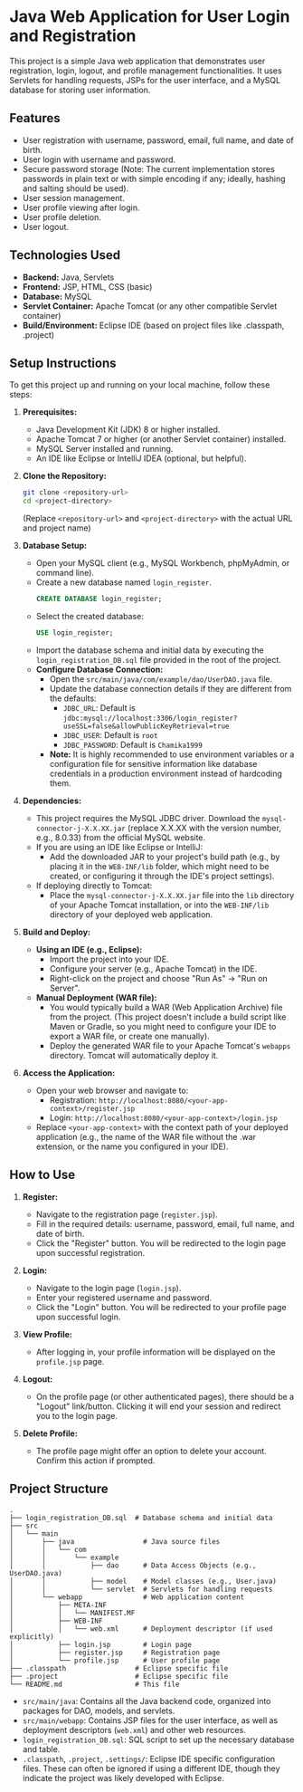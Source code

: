 # Java Web Application for User Login and Registration

This project is a simple Java web application that demonstrates user registration, login, logout, and profile management functionalities. It uses Servlets for handling requests, JSPs for the user interface, and a MySQL database for storing user information.

## Features

*   User registration with username, password, email, full name, and date of birth.
*   User login with username and password.
*   Secure password storage (Note: The current implementation stores passwords in plain text or with simple encoding if any; ideally, hashing and salting should be used).
*   User session management.
*   User profile viewing after login.
*   User profile deletion.
*   User logout.

## Technologies Used

*   **Backend:** Java, Servlets
*   **Frontend:** JSP, HTML, CSS (basic)
*   **Database:** MySQL
*   **Servlet Container:** Apache Tomcat (or any other compatible Servlet container)
*   **Build/Environment:** Eclipse IDE (based on project files like .classpath, .project)

## Setup Instructions

To get this project up and running on your local machine, follow these steps:

1.  **Prerequisites:**
    *   Java Development Kit (JDK) 8 or higher installed.
    *   Apache Tomcat 7 or higher (or another Servlet container) installed.
    *   MySQL Server installed and running.
    *   An IDE like Eclipse or IntelliJ IDEA (optional, but helpful).

2.  **Clone the Repository:**
    ```bash
    git clone <repository-url>
    cd <project-directory>
    ```
    (Replace `<repository-url>` and `<project-directory>` with the actual URL and project name)

3.  **Database Setup:**
    *   Open your MySQL client (e.g., MySQL Workbench, phpMyAdmin, or command line).
    *   Create a new database named `login_register`.
        ```sql
        CREATE DATABASE login_register;
        ```
    *   Select the created database:
        ```sql
        USE login_register;
        ```
    *   Import the database schema and initial data by executing the `login_registration_DB.sql` file provided in the root of the project.
    *   **Configure Database Connection:**
        *   Open the `src/main/java/com/example/dao/UserDAO.java` file.
        *   Update the database connection details if they are different from the defaults:
            *   `JDBC_URL`: Default is `jdbc:mysql://localhost:3306/login_register?useSSL=false&allowPublicKeyRetrieval=true`
            *   `JDBC_USER`: Default is `root`
            *   `JDBC_PASSWORD`: Default is `Chamika1999`
        *   **Note:** It is highly recommended to use environment variables or a configuration file for sensitive information like database credentials in a production environment instead of hardcoding them.

4.  **Dependencies:**
    *   This project requires the MySQL JDBC driver. Download the `mysql-connector-j-X.X.XX.jar` (replace X.X.XX with the version number, e.g., 8.0.33) from the official MySQL website.
    *   If you are using an IDE like Eclipse or IntelliJ:
        *   Add the downloaded JAR to your project's build path (e.g., by placing it in the `WEB-INF/lib` folder, which might need to be created, or configuring it through the IDE's project settings).
    *   If deploying directly to Tomcat:
        *   Place the `mysql-connector-j-X.X.XX.jar` file into the `lib` directory of your Apache Tomcat installation, or into the `WEB-INF/lib` directory of your deployed web application.

5.  **Build and Deploy:**
    *   **Using an IDE (e.g., Eclipse):**
        *   Import the project into your IDE.
        *   Configure your server (e.g., Apache Tomcat) in the IDE.
        *   Right-click on the project and choose "Run As" -> "Run on Server".
    *   **Manual Deployment (WAR file):**
        *   You would typically build a WAR (Web Application Archive) file from the project. (This project doesn't include a build script like Maven or Gradle, so you might need to configure your IDE to export a WAR file, or create one manually).
        *   Deploy the generated WAR file to your Apache Tomcat's `webapps` directory. Tomcat will automatically deploy it.

6.  **Access the Application:**
    *   Open your web browser and navigate to:
        *   Registration: `http://localhost:8080/<your-app-context>/register.jsp`
        *   Login: `http://localhost:8080/<your-app-context>/login.jsp`
    *   Replace `<your-app-context>` with the context path of your deployed application (e.g., the name of the WAR file without the .war extension, or the name you configured in your IDE).

## How to Use

1.  **Register:**
    *   Navigate to the registration page (`register.jsp`).
    *   Fill in the required details: username, password, email, full name, and date of birth.
    *   Click the "Register" button. You will be redirected to the login page upon successful registration.

2.  **Login:**
    *   Navigate to the login page (`login.jsp`).
    *   Enter your registered username and password.
    *   Click the "Login" button. You will be redirected to your profile page upon successful login.

3.  **View Profile:**
    *   After logging in, your profile information will be displayed on the `profile.jsp` page.

4.  **Logout:**
    *   On the profile page (or other authenticated pages), there should be a "Logout" link/button. Clicking it will end your session and redirect you to the login page.

5.  **Delete Profile:**
    *   The profile page might offer an option to delete your account. Confirm this action if prompted.

## Project Structure

```
.
├── login_registration_DB.sql  # Database schema and initial data
├── src
│   └── main
│       ├── java                 # Java source files
│       │   └── com
│       │       └── example
│       │           ├── dao      # Data Access Objects (e.g., UserDAO.java)
│       │           ├── model    # Model classes (e.g., User.java)
│       │           └── servlet  # Servlets for handling requests
│       └── webapp               # Web application content
│           ├── META-INF
│           │   └── MANIFEST.MF
│           ├── WEB-INF
│           │   └── web.xml      # Deployment descriptor (if used explicitly)
│           ├── login.jsp        # Login page
│           ├── register.jsp     # Registration page
│           └── profile.jsp      # User profile page
├── .classpath                 # Eclipse specific file
├── .project                   # Eclipse specific file
└── README.md                  # This file
```

*   `src/main/java`: Contains all the Java backend code, organized into packages for DAO, models, and servlets.
*   `src/main/webapp`: Contains JSP files for the user interface, as well as deployment descriptors (`web.xml`) and other web resources.
*   `login_registration_DB.sql`: SQL script to set up the necessary database and table.
*   `.classpath`, `.project`, `.settings/`: Eclipse IDE specific configuration files. These can often be ignored if using a different IDE, though they indicate the project was likely developed with Eclipse.
